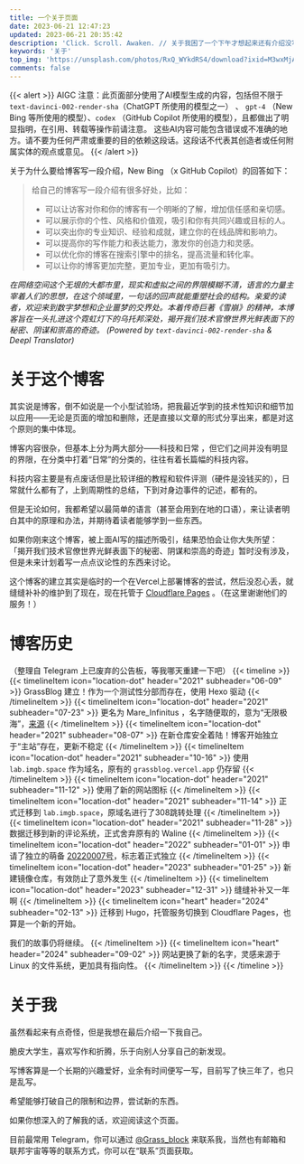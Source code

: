 ```yaml
---
title: 一个关于页面
date: 2023-06-21 12:47:23
updated: 2023-06-21 20:35:42
description: 'Click. Scroll. Awaken. // 关于我困了一个下午才想起来还有介绍没写，然后用AIGC出来糊弄这件事'
keywords: '关于'
top_img: 'https://unsplash.com/photos/RxQ_WYkdRS4/download?ixid=M3wxMjA3fDB8MXxzZWFyY2h8MzV8fGZveHxlbnwwfDB8fHwxNjg3MzUwODc3fDA&force=true&w=1920'
comments: false
---
```

{{< alert >}}
AIGC 注意：此页面部分使用了AI模型生成的内容，包括但不限于 `text-davinci-002-render-sha`（ChatGPT 所使用的模型之一） 、 `gpt-4` （New Bing 等所使用的模型）、`codex` （GitHub Copilot 所使用的模型），且都做出了明显指明，在引用、转载等操作前请注意。
这些AI内容可能包含错误或不准确的地方。请不要为任何严肃或重要的目的依赖这段话。这段话不代表其创造者或任何附属实体的观点或意见。
{{< /alert >}}

关于为什么要给博客写一段介绍，New Bing （x GitHub Copilot）的回答如下：
>给自己的博客写一段介绍有很多好处，比如：
>   - 可以让访客对你和你的博客有一个明晰的了解，增加信任感和亲切感。
>   - 可以展示你的个性、风格和价值观，吸引和你有共同兴趣或目标的人。
>   - 可以突出你的专业知识、经验和成就，建立你的在线品牌和影响力。
>   - 可以提高你的写作能力和表达能力，激发你的创造力和灵感。
>   - 可以优化你的博客在搜索引擎中的排名，提高流量和转化率。
>   - 可以让你的博客更加完整，更加专业，更加有吸引力。

*在网络空间这个无垠的大都市里，现实和虚拟之间的界限模糊不清，语言的力量主宰着人们的思想，在这个领域里，一句话的回声就能重塑社会的结构。亲爱的读者，欢迎来到数字梦想和企业噩梦的交界处。本着传奇巨著《雪崩》的精神，本博客旨在一头扎进这个霓虹灯下的乌托邦深处，揭开我们技术官僚世界光鲜表面下的秘密、阴谋和崇高的奇迹。*
*(Powered by `text-davinci-002-render-sha` & Deepl Translator)*

# 关于这个博客
其实说是博客，倒不如说是一个小型试验场，把我最近学到的技术性知识和细节加以应用——无论是页面的增加和删除，还是直接以文章的形式分享出来，都是对这个原则的集中体现。

博客内容很杂，但基本上分为两大部分——科技和日常 ，但它们之间并没有明显的界限，在分类中打着“日常”的分类的，往往有着长篇幅的科技内容。

科技内容主要是有点废话但是比较详细的教程和软件评测（硬件是没钱买的），日常就什么都有了，上到周期性的总结，下到对身边事件的记述，都有的。

但是无论如何，我都希望以最简单的语言（甚至会用到在地的口语），来让读者明白其中的原理和办法，并期待着读者能够学到一些东西。

如果你刚来这个博客，被上面AI写的描述所吸引，结果恐怕会让你大失所望：
「揭开我们技术官僚世界光鲜表面下的秘密、阴谋和崇高的奇迹」暂时没有涉及，但是未来计划着写一点点议论性的东西来讨论。

这个博客的建立其实是临时的一个在Vercel上部署博客的尝试，然后没忍心丢，就缝缝补补的维护到了现在，现在托管于 [Cloudflare Pages](https://pages.cloudflare.com/) 。（在这里谢谢他们的服务！）

# 博客历史
（整理自 Telegram 上已废弃的公告板，等我哪天重建一下吧）
{{< timeline >}}
{{< timelineItem icon="location-dot" header="2021" subheader="06-09" >}}
GrassBlog 建立！作为一个测试性分部而存在，使用 Hexo 驱动
{{< /timelineItem >}}
{{< timelineItem icon="location-dot" header="2021" subheader="07-23" >}}
更名为 Mare_Infinitus ，名字随便取的，意为“无限极海”，[来源](https://hyperioncantos.fandom.com/wiki/Mare_Infinitus)
{{< /timelineItem >}}
{{< timelineItem icon="location-dot" header="2021" subheader="08-07" >}}
在新仓库安全着陆！博客开始独立于“主站”存在，更新不稳定
{{< /timelineItem >}}
{{< timelineItem icon="location-dot" header="2021" subheader="10-16" >}}
使用 `lab.imgb.space` 作为域名，原有的 `grassblog.vercel.app` 仍存留
{{< /timelineItem >}}
{{< timelineItem icon="location-dot" header="2021" subheader="11-12" >}}
使用了新的网站图标
{{< /timelineItem >}}
{{< timelineItem icon="location-dot" header="2021" subheader="11-14" >}}
正式迁移到 `lab.imgb.space`，原域名进行了308跳转处理
{{< /timelineItem >}}
{{< timelineItem icon="location-dot" header="2021" subheader="11-28" >}}
数据迁移到新的评论系统，正式舍弃原有的 Waline
{{< /timelineItem >}}
{{< timelineItem icon="location-dot" header="2022" subheader="01-01" >}}
申请了独立的萌备 [20220007号](https://icp.gov.moe/?keyword=20220007)，标志着正式独立
{{< /timelineItem >}}
{{< timelineItem icon="location-dot" header="2023" subheader="01-25" >}}
新建镜像仓库，有效防止了意外发生
{{< /timelineItem >}}
{{< timelineItem icon="location-dot" header="2023" subheader="12-31" >}}
缝缝补补又一年啊
{{< /timelineItem >}}
{{< timelineItem icon="heart" header="2024" subheader="02-13" >}}
迁移到 Hugo，托管服务切换到 Cloudflare Pages，也算是一个新的开始。

我们的故事仍将继续。
{{< /timelineItem >}}
{{< timelineItem icon="heart" header="2024" subheader="09-02" >}}
网站更换了新的名字，灵感来源于 Linux 的文件系统，更加具有指向性。
{{< /timelineItem >}}
{{< /timeline >}}

# 关于我
虽然看起来有点奇怪，但是我想在最后介绍一下我自己。

脆皮大学生，喜欢写作和折腾，乐于向别人分享自己的新发现。

写博客算是一个长期的兴趣爱好，业余有时间便写一写，目前写了快三年了，也只是乱写。

希望能够打破自己的限制和边界，尝试新的东西。

如果你想深入的了解我的话，欢迎阅读这个页面。

目前最常用 Telegram，你可以通过 [@Grass_block](https://telegram.dog/Grass_block) 来联系我，当然也有邮箱和联邦宇宙等等的联系方式，你可以在“联系”页面获取。